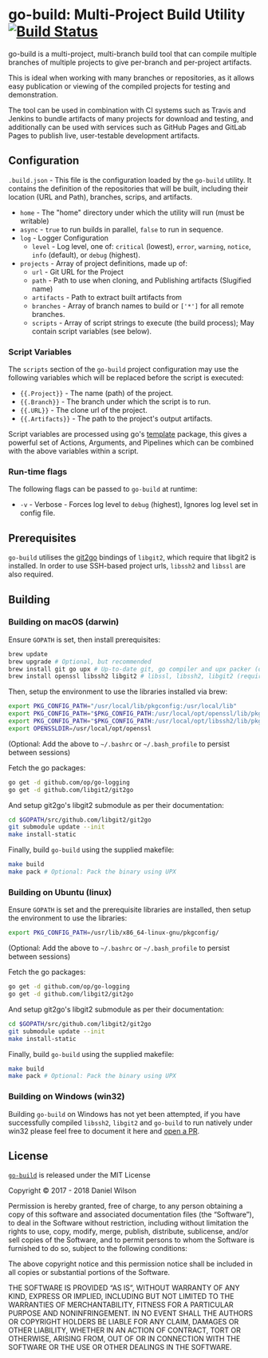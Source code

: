 # go-build: Multi-Project Build Utility [![Build Status](https://travis-ci.org/Danw33/go-build.svg?branch=master)](https://travis-ci.org/Danw33/go-build)

go-build is a multi-project, multi-branch build tool that can compile multiple branches of multiple projects to give per-branch and per-project artifacts.

This is ideal when working with many branches or repositories, as it allows easy publication or viewing of the compiled projects for testing and demonstration.

The tool can be used in combination with CI systems such as Travis and Jenkins to bundle artifacts of many projects for download and testing, and additionally can be used with services such as GitHub Pages and GitLab Pages to publish live, user-testable development artifacts.

## Configuration

`.build.json` - This file is the configuration loaded by the `go-build` utility.
It contains the definition of the repositories that will be built, including their
location (URL and Path), branches, scrips, and artifacts.
  - `home` - The "home" directory under which the utility will run (must be writable)
  - `async` - `true` to run builds in parallel, `false` to run in sequence.
  - `log` - Logger Configuration
    - `level` -  Log level, one of: `critical` (lowest), `error`, `warning`, `notice`, `info` (default), or `debug` (highest).
  - `projects` - Array of project definitions, made up of:
    - `url` - Git URL for the Project
    - `path` - Path to use when cloning, and Publishing artifacts (Slugified name)
    - `artifacts` - Path to extract built artifacts from
    - `branches` - Array of branch names to build or `['*']` for all remote branches.
    - `scripts` - Array of script strings to execute (the build process); May contain script variables (see below).

### Script Variables
The `scripts` section of the `go-build` project configuration may use the following variables which will be replaced before the script is executed:

 - `{{.Project}}` - The name (path) of the project.
 - `{{.Branch}}` - The branch under which the script is to run.
 - `{{.URL}}` - The clone url of the project.
 - `{{.Artifacts}}` - The path to the project's output artifacts.

Script variables are processed using go's [template](https://golang.org/pkg/text/template/) package, this gives a powerful set of Actions, Arguments, and Pipelines which can be combined with the above variables within a script.

### Run-time flags

The following flags can be passed to `go-build` at runtime:
  - `-v` - Verbose - Forces log level to `debug` (highest), Ignores log level set in config file.

## Prerequisites

`go-build` utilises the [git2go](https://github.com/libgit2/git2go) bindings of `libgit2`, which require that libgit2 is
installed. In order to use SSH-based project urls, `libssh2` and `libssl` are also required.

## Building

### Building on macOS (darwin)

Ensure `GOPATH` is set, then install prerequisites:

```bash
brew update
brew upgrade # Optional, but recommended
brew install git go upx # Up-to-date git, go compiler and upx packer (optional)
brew install openssl libssh2 libgit2 # libssl, libssh2, libgit2 (required)
```

Then, setup the environment to use the libraries installed via brew:

```bash
export PKG_CONFIG_PATH="/usr/local/lib/pkgconfig:/usr/local/lib"
export PKG_CONFIG_PATH="$PKG_CONFIG_PATH:/usr/local/opt/openssl/lib/pkgconfig"
export PKG_CONFIG_PATH="$PKG_CONFIG_PATH:/usr/local/opt/libssh2/lib/pkgconfig"
export OPENSSLDIR=/usr/local/opt/openssl
```
(Optional: Add the above to `~/.bashrc` or `~/.bash_profile` to persist between sessions)

Fetch the go packages:

```bash
go get -d github.com/op/go-logging
go get -d github.com/libgit2/git2go
```

And setup git2go's libgit2 submodule as per their documentation:

```bash
cd $GOPATH/src/github.com/libgit2/git2go
git submodule update --init
make install-static
```

Finally, build `go-build` using the supplied makefile:

```bash
make build
make pack # Optional: Pack the binary using UPX
```


### Building on Ubuntu (linux)

Ensure `GOPATH` is set and the prerequisite libraries are installed,
then setup the environment to use the libraries:

```bash
export PKG_CONFIG_PATH=/usr/lib/x86_64-linux-gnu/pkgconfig/
```
(Optional: Add the above to `~/.bashrc` or `~/.bash_profile` to persist between sessions)

Fetch the go packages:

```bash
go get -d github.com/op/go-logging
go get -d github.com/libgit2/git2go
```

And setup git2go's libgit2 submodule as per their documentation:

```bash
cd $GOPATH/src/github.com/libgit2/git2go
git submodule update --init
make install-static
```

Finally, build `go-build` using the supplied makefile:

```bash
make build
make pack # Optional: Pack the binary using UPX
```

### Building on Windows (win32)

Building `go-build` on Windows has not yet been attempted, if you have successfully compiled `libssh2`, `libgit2` and `go-build` to run natively under win32 please feel free to document it here and [open a PR](https://github.com/Danw33/go-build/pulls).

## License

[`go-build`](https://github.com/Danw33/go-build) is released under the MIT License

Copyright © 2017 - 2018 Daniel Wilson

Permission is hereby granted, free of charge, to any person
obtaining a copy of this software and associated documentation
files (the “Software”), to deal in the Software without
restriction, including without limitation the rights to use,
copy, modify, merge, publish, distribute, sublicense, and/or sell
copies of the Software, and to permit persons to whom the
Software is furnished to do so, subject to the following
conditions:

The above copyright notice and this permission notice shall be
included in all copies or substantial portions of the Software.

THE SOFTWARE IS PROVIDED “AS IS”, WITHOUT WARRANTY OF ANY KIND,
EXPRESS OR IMPLIED, INCLUDING BUT NOT LIMITED TO THE WARRANTIES
OF MERCHANTABILITY, FITNESS FOR A PARTICULAR PURPOSE AND
NONINFRINGEMENT. IN NO EVENT SHALL THE AUTHORS OR COPYRIGHT
HOLDERS BE LIABLE FOR ANY CLAIM, DAMAGES OR OTHER LIABILITY,
WHETHER IN AN ACTION OF CONTRACT, TORT OR OTHERWISE, ARISING
FROM, OUT OF OR IN CONNECTION WITH THE SOFTWARE OR THE USE OR
OTHER DEALINGS IN THE SOFTWARE.
